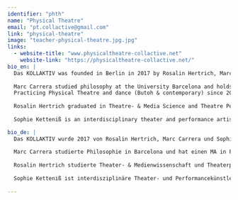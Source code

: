 ```yaml
---
identifier: "phth"
name: "Physical Theatre"
email: "pt.collactive@gmail.com"
link: "physical-theatre"
image: "teacher-physical-theatre.jpg.jpg"
links:
  - website-title: "www.physicaltheatre-collactive.net"
    website-link: "https://physicaltheatre-collactive.net/"
bio_en: |  
  Das KOLLAKTIV was founded in Berlin in 2017 by Rosalin Hertrich, Marc Carrera and Sophie Ketteniß to further develop a teaching and artistic concept for a contemporary Physical Theatre. All three are currently engaged in an ongoing discussion on the possibilities, directions, formats, spaces and materials of a nowadays physical theatre.  
  
  Marc Carrera studied philosophy at the University Barcelona and holds a MA in Performance Studies by the University Hamburg.
  Practicing Physical Theatre and dance (Butoh & contemporary) since 2002. He works as choreographer, performer, and body-artist between Berlin and Hamburg. (www.mdvz.eu)    
  
  Rosalin Hertrich graduated in Theatre- & Media Science and Theatre Pedagogy. She is freelance performer, theatre- and movement teacher. In 2014, Rosalin moved to Berlin to research bodywork, dance and Physical Theatre. She performs in international contexts and initiates Performance projects with sociological approaches.  
  
  Sophie Ketteniß is an interdisciplinary theater and performance artist, studied linguist and sign language educator. Her personal interest in dance, theatre and performance pursues epistemological questions of how to gain insight on a physical level and how to work with the body in order to initiate knowledge.

bio_de: | 
  Das KOLLAKTIV wurde 2017 von Rosalin Hertrich, Marc Carrera und Sophie Ketteniß in Berlin gegründet, um ein Lehr- und künstlerisches Konzept für ein zeitgenössisches Physical Theater weiterzuentwickeln. Alle drei befinden sich derzeit in einer laufenden Diskussion über die Möglichkeiten, Richtungen, Formate, Räume und Materialien eines heutigen Physical Theaters.  
  
  Marc Carrera studierte Philosophie in Barcelona und hat einen MA in Performance Studies an der Universität Hamburg. Beschäftigt sich seit 2002 mit Physical Theatre und Tanz (Butoh & zeitgenössisch). Er arbeitet als Choreograph, Performer und Körperkünstler zwischen Berlin und Hamburg. (www.mdvz.eu)  
  
  Rosalin Hertrich studierte Theater- & Medienwissenschaft und Theaterpädagogik (BuT). Sie ist freiberufliche Performerin und unterrichtet Theater und Bewegung. 2014 kam Rosalin nach Berlin um sich transdiszipinär mit dem Körper auseinanderzusetzen. Sie arbeitet international als Performerin und initiiert Performance-Projekte mit soziologischem Ansatz.  
  
  Sophie Ketteniß ist interdisziplinäre Theater- und Performancekünstlerin, studierte Linguistin und Gebärdensprachpädagogin. Ihr Interesse an Tanz, Theater und Performance wird geleitet von epistemologischen Fragen nach physischer Erkenntnisfähigkeit und Wegen der Wissenskonstruktion durch Körperarbeit.  
  
---
```

